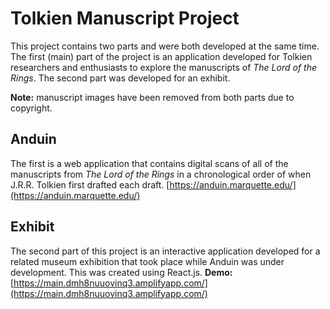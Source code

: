 # Tolkien Manuscript Project
This project contains two parts and were both developed at the same time. The first (main) part of the project is an application developed for Tolkien researchers and enthusiasts to explore the manuscripts of _The Lord of the Rings_. The second part was developed for an exhibit.

**Note:** manuscript images have been removed from both parts due to copyright.

## Anduin
The first is a web application that contains digital scans of all of the manuscripts from _The Lord of the Rings_ in a chronological order of when J.R.R. Tolkien first drafted each draft.
[https://anduin.marquette.edu/](https://anduin.marquette.edu/)

## Exhibit
The second part of this project is an interactive application developed for a related museum exhibition that took place while Anduin was under development. This was created using React.js.
**Demo:** [https://main.dmh8nuuovinq3.amplifyapp.com/](https://main.dmh8nuuovinq3.amplifyapp.com/)
